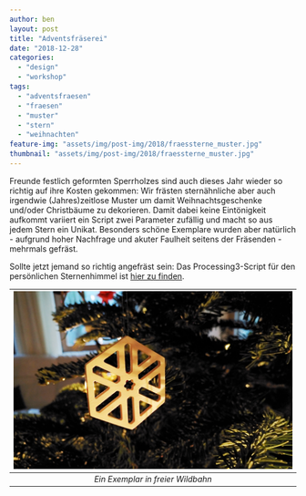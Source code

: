 ```yaml
---
author: ben
layout: post
title: "Adventsfräserei"
date: "2018-12-28"
categories: 
  - "design"
  - "workshop"
tags: 
  - "adventsfraesen"
  - "fraesen"
  - "muster"
  - "stern"
  - "weihnachten"
feature-img: "assets/img/post-img/2018/fraessterne_muster.jpg"
thumbnail: "assets/img/post-img/2018/fraessterne_muster.jpg"
---
```


Freunde festlich geformten Sperrholzes sind auch dieses Jahr wieder so richtig auf ihre Kosten gekommen: Wir frästen sternähnliche aber auch irgendwie (Jahres)zeitlose Muster um damit Weihnachtsgeschenke und/oder Christbäume zu dekorieren. Damit dabei keine Eintönigkeit aufkommt variiert ein Script zwei Parameter zufällig und macht so aus jedem Stern ein Unikat. Besonders schöne Exemplare wurden aber natürlich - aufgrund hoher Nachfrage und akuter Faulheit seitens der Fräsenden - mehrmals gefräst.

Sollte jetzt jemand so richtig angefräst sein: Das Processing3-Script für den persönlichen Sternenhimmel ist [hier zu finden](https://github.com/benjaminht/xmasishHexagonalPattern).

|![](/assets/img/post-img/2018/stern.jpg)|
|:--:|
| *Ein Exemplar in freier Wildbahn* |